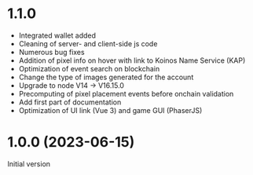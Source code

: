 # 1.1.0

- Integrated wallet added
- Cleaning of server- and client-side js code
- Numerous bug fixes
- Addition of pixel info on hover with link to Koinos Name Service (KAP)
- Optimization of event search on blockchain
- Change the type of images generated for the account
- Upgrade to node V14 -> V16.15.0
- Precomputing of pixel placement events before onchain validation
- Add first part of documentation
- Optimization of UI link (Vue 3) and game GUI (PhaserJS)

# 1.0.0 (2023-06-15)

Initial version
